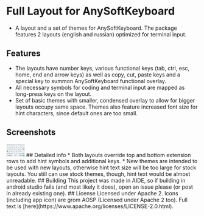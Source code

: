 # Full Layout for AnySoftKeyboard
* A layout and a set of themes for AnySoftKeyboard. The package features 2 layouts (english and russian) optimized for terminal input.
## Features
* The layouts have number keys, various functional keys (tab, ctrl, esc, home, end and arrow keys)
as well as copy, cut, paste keys and a special key to summon AnySoftKeyboard functional overlay.
* All necessary symbols for coding and terminal input are mapped as long-press keys on the layout.
* Set of basic themes with smaller, condensed overlay to allow for bigger layouts occupy same space. Themes also feature increased font size for hint characters, since default ones are too small.
## Screenshots
<img src="/img/lxxlight_eng.png" width="48">
## Detailed info
* Both layouts override top and bottom extension rows to add hint symbols and additional keys.
* New themes are intended to be used with new layouts, otherwise hint text size will be too large for stock layouts. You still can use stock themes, though, hint text would be almost unreadable.
## Building
This project was made in AIDE, so if building in android studio fails (and most likely it does), open an issue please (or post in already existing one).
## License
Licensed under Apache 2. Icons (including app icon) are grom AOSP (Licensed under Apache 2 too). Full text is [here](https://www.apache.org/licenses/LICENSE-2.0.html).
